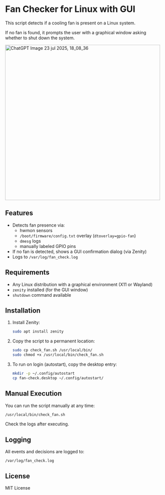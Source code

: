# Fan Checker for Linux with GUI

This script detects if a cooling fan is present on a Linux system. 

If no fan is found, it prompts the user with a graphical window asking whether to shut down the system.

<img width="500" height="500" alt="ChatGPT Image 23 jul 2025, 18_08_36" src="https://github.com/user-attachments/assets/2e40397f-e0a7-4b54-b3af-22d99b1d099f" />


## Features

- Detects fan presence via:
  - hwmon sensors
  - `/boot/firmware/config.txt` overlay (`dtoverlay=gpio-fan`)
  - `dmesg` logs
  - manually labeled GPIO pins
- If no fan is detected, shows a GUI confirmation dialog (via Zenity)
- Logs to `/var/log/fan_check.log`

## Requirements

- Any Linux distribution with a graphical environment (X11 or Wayland)
- `zenity` installed (for the GUI window)
- `shutdown` command available

## Installation

1. Install Zenity:
   ```bash
   sudo apt install zenity
   ```

2. Copy the script to a permanent location:
   ```bash
   sudo cp check_fan.sh /usr/local/bin/
   sudo chmod +x /usr/local/bin/check_fan.sh
   ```

3. To run on login (autostart), copy the desktop entry:
   ```bash
   mkdir -p ~/.config/autostart
   cp fan-check.desktop ~/.config/autostart/
   ```

## Manual Execution

You can run the script manually at any time:
```bash
/usr/local/bin/check_fan.sh
```
Check the logs after executing.

## Logging

All events and decisions are logged to:
```
/var/log/fan_check.log
```

## License

MIT License
